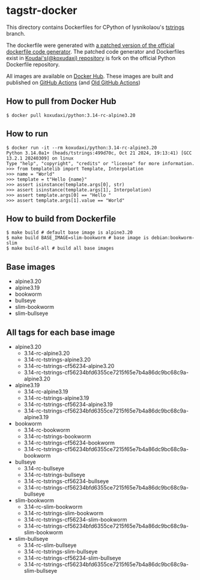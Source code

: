 # tagstr-docker

This directory contains Dockerfiles for CPython of lysnikolaou's [tstrings](https://github.com/lysnikolaou/cpython/tree/tstrings) branch.

The dockerfile were generated with [a patched version of the official dockerfile code generator](https://github.com/koxudaxi/docker-python/blob/support_tag_strings_rebased/apply-templates.sh).
The patched code generator and Dockerfiles exist in [Koudai's(@koxudaxi) repository](https://github.com/koxudaxi/docker-python/tree/support_tag_strings_rebased) is fork on the official Python Dockerfile repository.

All images are available on [Docker Hub](https://hub.docker.com/r/koxudaxi/python).
These images are built and published on [GitHub Actions](https://github.com/pauleveritt/tagstr-site/actions) (and [Old GitHub Actions](https://github.com/koxudaxi/tagstr-docker/actions))

## How to pull from Docker Hub
```shell
$ docker pull koxudaxi/python:3.14-rc-alpine3.20
```

## How to run
```shell
$ docker run -it --rm koxudaxi/python:3.14-rc-alpine3.20
Python 3.14.0a1+ (heads/tstrings:499d70c, Oct 21 2024, 19:13:41) [GCC 13.2.1 20240309] on linux
Type "help", "copyright", "credits" or "license" for more information.
>>> from templatelib import Template, Interpolation
>>> name = "World"
>>> template = t"Hello {name}"
>>> assert isinstance(template.args[0], str)
>>> assert isinstance(template.args[1], Interpolation)
>>> assert template.args[0] == "Hello "
>>> assert template.args[1].value == "World"
```

## How to build from Dockerfile
```shell
$ make build # default base image is alpine3.20
$ make build BASE_IMAGE=slim-bookworm # base image is debian:bookworm-slim
$ make build-all # build all base images
```

## Base images
- alpine3.20
- alpine3.19
- bookworm
- bullseye
- slim-bookworm
- slim-bullseye
## All tags for each base image
- alpine3.20
  - 3.14-rc-alpine3.20
  - 3.14-rc-tstrings-alpine3.20
  - 3.14-rc-tstrings-cf56234-alpine3.20
  - 3.14-rc-tstrings-cf56234bfd6355ce7215f65e7b4a86dc9bc68c9a-alpine3.20
- alpine3.19
  - 3.14-rc-alpine3.19
  - 3.14-rc-tstrings-alpine3.19
  - 3.14-rc-tstrings-cf56234-alpine3.19
  - 3.14-rc-tstrings-cf56234bfd6355ce7215f65e7b4a86dc9bc68c9a-alpine3.19
- bookworm 
  - 3.14-rc-bookworm
  - 3.14-rc-tstrings-bookworm
  - 3.14-rc-tstrings-cf56234-bookworm
  - 3.14-rc-tstrings-cf56234bfd6355ce7215f65e7b4a86dc9bc68c9a-bookworm
- bullseye
  - 3.14-rc-bullseye
  - 3.14-rc-tstrings-bullseye
  - 3.14-rc-tstrings-cf56234-bullseye
  - 3.14-rc-tstrings-cf56234bfd6355ce7215f65e7b4a86dc9bc68c9a-bullseye
- slim-bookworm
  - 3.14-rc-slim-bookworm
  - 3.14-rc-tstrings-slim-bookworm
  - 3.14-rc-tstrings-cf56234-slim-bookworm
  - 3.14-rc-tstrings-cf56234bfd6355ce7215f65e7b4a86dc9bc68c9a-slim-bookworm
- slim-bullseye
  - 3.14-rc-slim-bullseye
  - 3.14-rc-tstrings-slim-bullseye
  - 3.14-rc-tstrings-cf56234-slim-bullseye
  - 3.14-rc-tstrings-cf56234bfd6355ce7215f65e7b4a86dc9bc68c9a-slim-bullseye
